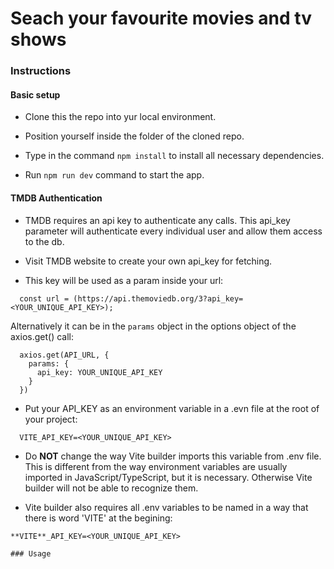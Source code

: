 # Seach your favourite movies and tv shows

### Instructions

#### Basic setup

- Clone this the repo into yur local environment.

- Position yourself inside the folder of the cloned repo.

- Type in the command `npm install` to install all necessary dependencies.

- Run `npm run dev` command to start the app.


#### TMDB Authentication

- TMDB requires an api key to authenticate any calls. This api_key parameter will authenticate every individual user and allow them access to the db.

- Visit TMDB website to create your own api_key for fetching.

- This key will be used as a param inside your url:
```
  const url = (https://api.themoviedb.org/3?api_key=<YOUR_UNIQUE_API_KEY>);
```
  Alternatively it can be in the `params` object in the options object of the axios.get() call:
  ```
    axios.get(API_URL, {
      params: {
        api_key: YOUR_UNIQUE_API_KEY
      }
    })
  ```

- Put your API_KEY as an environment variable in a .evn file at the root of your project:
```
  VITE_API_KEY=<YOUR_UNIQUE_API_KEY>
```

- Do **NOT** change the way Vite builder imports this variable from .env file. This is different from the way environment variables are usually imported in JavaScript/TypeScript, but it is necessary. Otherwise Vite builder will not be able to recognize them.

- Vite builder also requires all .env variables to be named in a way that there is word 'VITE' at the begining:
```
**VITE**_API_KEY=<YOUR_UNIQUE_API_KEY>

### Usage